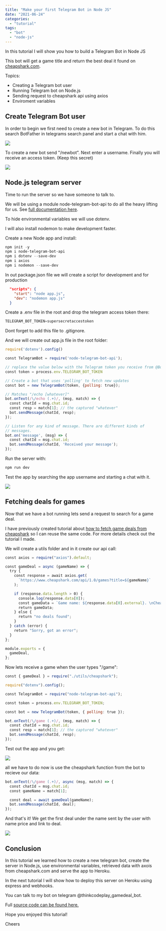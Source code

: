 ```yaml
---
title: "Make your first Telegram Bot in Node JS"
date: "2021-06-24"
categories: 
  - "tutorial"
tags: 
  - "bot"
  - "node-js"
---
```


In this tutorial I will show you how to build a Telegram Bot in Node JS

This bot will get a game title and return the best deal it found on [cheapshark.com](https://www.cheapshark.com/).

Topics:

- Creating a Telegram bot user
- Running Telegram bot on Node.js
- Sending request to cheapshark api using axios
- Enviroment variables

## Create Telegram Bot user

In order to begin we first need to create a new bot in Telegram. To do this search BotFather in telegrams search panel and start a chat with him.

![](images/image.png)

To create a new bot send "/newbot". Next enter a username. Finally you will receive an access token. (Keep this secret)

![](images/image-1.png)

## Node.js telegram server

Time to run the server so we have someone to talk to.

We will be using a module node-telegram-bot-api to do all the heavy lifting for us. See [full documentation here](https://github.com/yagop/node-telegram-bot-api).

To hide environmental variables we will use dotenv.

I will also install nodemon to make development faster.

Create a new Node app and install:

```powershell
npm init -y
npm i node-telegram-bot-api
npm i dotenv --save-dev
npm i axios
npm i nodemon --save-dev
```

In out package.json file we will create a script for development and for production

```json
  "scripts": {
    "start": "node app.js",
    "dev": "nodemon app.js"
  }
```

Create a .env file in the root and drop the telegram access token there:

```powershell
TELEGRAM_BOT_TOKEN=supersecretaccestoken
```

Dont forget to add this file to .gitignore.

And we will create out app.js file in the root folder:

```javascript
require('dotenv').config()

const TelegramBot = require('node-telegram-bot-api');

// replace the value below with the Telegram token you receive from @BotFather
const token = process.env.TELEGRAM_BOT_TOKEN

// Create a bot that uses 'polling' to fetch new updates
const bot = new TelegramBot(token, {polling: true});

// Matches "/echo [whatever]"
bot.onText(/\/echo (.+)/, (msg, match) => {
  const chatId = msg.chat.id;
  const resp = match[1]; // the captured "whatever"
  bot.sendMessage(chatId, resp);
});

// Listen for any kind of message. There are different kinds of
// messages.
bot.on('message', (msg) => {
  const chatId = msg.chat.id;
  bot.sendMessage(chatId, 'Received your message');
});
```

Run the server with:

```powershell
npm run dev
```

Test the app by searching the app username and starting a chat with it.

![](images/image-3.png)

## Fetching deals for games

Now that we have a bot running lets send a request to search for a game deal.

I have previously created tutorial about [how to fetch game deals from cheapshark](https://thinkcodeplay.com/full-stack-guide-wishlist-02-http-request-from-node/) so I can reuse the same code. For more details check out the tutorial I made.

We will create a utils folder and in it create our api call:

```javascript
const axios = require("axios").default;

const gameDeal = async (gameName) => {
  try {
    const response = await axios.get(
      `https://www.cheapshark.com/api/1.0/games?title=${gameName}`
    );

    if (response.data.length > 0) {
      console.log(response.data[0]);
      const gameData = `Game name: ${response.data[0].external}. \nCheapest price found: ${response.data[0].cheapest}. \nDeal Link: https://www.cheapshark.com/redirect?dealID=${response.data[0].cheapestDealID}`;
      return gameData;
    } else {
      return "no deals found";
    }
  } catch (error) {
    return "Sorry, got an error";
  }
};

module.exports = {
  gameDeal,
};
```

Now lets receive a game when the user types "/game":

```javascript
const { gameDeal } = require("./utils/cheapshark");

require("dotenv").config();

const TelegramBot = require("node-telegram-bot-api");

const token = process.env.TELEGRAM_BOT_TOKEN;

const bot = new TelegramBot(token, { polling: true });

bot.onText(/\/game (.+)/, (msg, match) => {
  const chatId = msg.chat.id;
  const resp = match[1]; // the captured "whatever"
  bot.sendMessage(chatId, resp);
});
```

Test out the app and you get:

![](images/image-4.png)

all we have to do now is use the cheapshark function from the bot to recieve our data:

```javascript
bot.onText(/\/game (.+)/, async (msg, match) => {
  const chatId = msg.chat.id;
  const gameName = match[1];

  const deal = await gameDeal(gameName);
  bot.sendMessage(chatId, deal);
});
```

And that's it! We get the first deal under the name sent by the user with name price and link to deal.

![](images/image-5.png)

## Conclusion

In this tutorial we learned how to create a new telegram bot, create the server in Node.js, use environmental variables, retrieved data with axois from cheapshark.com and serve the app to Heroku.

In the next tutorial I will show how to deploy this server on Heroku using express and webhooks.

You can talk to my bot on telegram @thinkcodeplay\_gamedeal\_bot.

Full [source code can be found here.](https://github.com/ThinkCodePlay/telegram-bot-gamedeal-node.js)

Hope you enjoyed this tutorial!

Cheers
